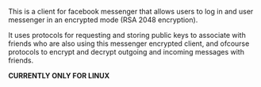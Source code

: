This is a client for facebook messenger that allows users to log in and user messenger in an encrypted mode (RSA 2048 encryption). 

It uses protocols for requesting and storing public keys to associate with friends who are also using this messenger encrypted client, and ofcourse protocols to encrypt and decrypt outgoing and incoming messages with friends.

**CURRENTLY ONLY FOR LINUX**
